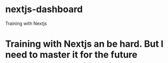 # nextjs-dashboard
Training with Nextjs

# Training with Nextjs an be hard. But I need to master it for the future
